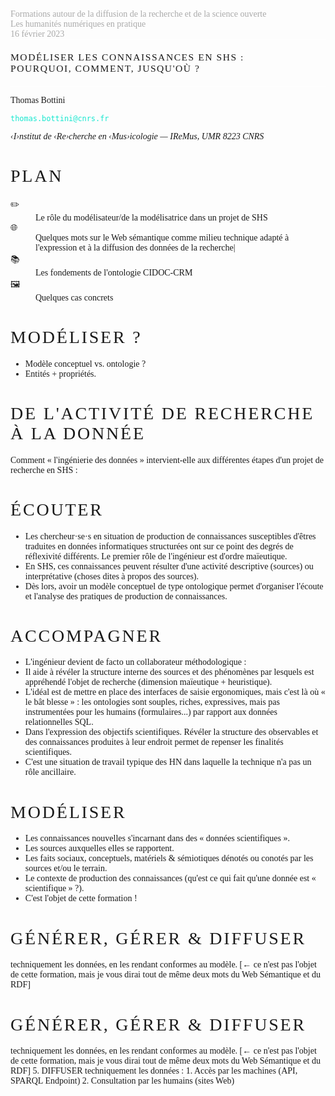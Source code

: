 <style>
body { font-family: GoudyNoto; font-weight: 300; }
h1 { letter-spacing: 0.1em; font-family: "FuturaPT" !important; font-weight: 200; text-transform: uppercase; }
code { color: #16e7cf; }
.dim { color: #aaa; }
</style>

<!--📜-->
<!--∫ slide title -->

<div class="dim">
Formations autour de la diffusion de la recherche et de la science ouverte
<br/>
Les humanités numériques en pratique
<br/>
16 février 2023
</div>

<div style="
    border-bottom: 1px solid white;
    border-top: 1px solid white;
    font-family: FuturaPT;
    font-size: 111%;
    letter-spacing: 0.1em;
    padding: 0.5cm 0;
    text-transform: uppercase;
">
Modéliser les connaissances en SHS :
<br/>
pourquoi, comment, jusqu'où ?
</div>

<div>

Thomas Bottini

`thomas.bottini@cnrs.fr`

*‹I›nstitut de ‹Re›cherche en ‹Mus›icologie — IReMus, UMR 8223 CNRS*

</div>

<!--📜-->
<!--∫ slide -->

# Plan

<dl>
<dt>✏️</dt>
<dd>Le rôle du modélisateur/de la modélisatrice dans un projet de SHS</dd>
<dt>🌐</dt>
<dd>Quelques mots sur le Web sémantique comme milieu technique adapté à l'expression et à la diffusion des données de la recherche|</dd>
<dt>📚</dt>
<dd>Les fondements de l'ontologie CIDOC-CRM</dd>
<dt>🖼️</dt>
<dd>Quelques cas concrets</dd>
</dl>

<!--📜-->
<!--∫ slide -->

# Modéliser ?

- Modèle conceptuel vs. ontologie ?
- Entités + propriétés.

<!--📜-->
<!--∫ slide title -->

# De l'activité de recherche à la donnée

Comment « l'ingénierie des données » intervient-elle aux différentes étapes d'un projet de recherche en SHS :

<!--📜-->
<!--∫ slide -->

# Écouter

- Les chercheur·se·s en situation de production de connaissances susceptibles d'êtres traduites en données informatiques structurées ont sur ce point des degrés de réflexivité différents. Le premier rôle de l'ingénieur est d'ordre maïeutique.
- En SHS, ces connaissances peuvent résulter d'une activité descriptive (sources) ou interprétative (choses dites à propos des sources).
- Dès lors, avoir un modèle conceptuel de type ontologique permet d'organiser l'écoute et l'analyse des pratiques de production de connaissances.

<!--📜-->
<!--∫ slide -->

# Accompagner

- L'ingénieur devient de facto un collaborateur méthodologique :
- Il aide à révéler la structure interne des sources et des phénomènes par lesquels est appréhendé l'objet de recherche (dimension maïeutique + heuristique).
- L'idéal est de mettre en place des interfaces de saisie ergonomiques, mais c'est là où « le bât blesse » : les ontologies sont souples, riches, expressives, mais pas instrumentées pour les humains (formulaires...) par rapport aux données relationnelles SQL.
- Dans l'expression des objectifs scientifiques. Révéler la structure des observables et des connaissances produites à leur endroit permet de repenser les finalités scientifiques.
- C'est une situation de travail typique des HN dans laquelle la technique n'a pas un rôle ancillaire.

<!--📜-->
<!--∫ slide -->

# Modéliser

- Les connaissances nouvelles s'incarnant dans des « données scientifiques ».
- Les sources auxquelles elles se rapportent.
- Les faits sociaux, conceptuels, matériels & sémiotiques dénotés ou conotés par les sources et/ou le terrain.
- Le contexte de production des connaissances (qu'est ce qui fait qu'une donnée est « scientifique » ?).
- C'est l'objet de cette formation !

<!--📜-->
<!--∫ slide -->

# Générer, gérer & diffuser



techniquement les données, en les rendant conformes au modèle. [← ce n'est pas l'objet de cette formation, mais je vous dirai tout de même deux mots du Web Sémantique et du RDF]


<!--∫ slide -->

# Générer, gérer & diffuser



techniquement les données, en les rendant conformes au modèle. [← ce n'est pas l'objet de cette formation, mais je vous dirai tout de même deux mots du Web Sémantique et du RDF]
5. DIFFUSER techniquement les données :
    1. Accès par les machines (API, SPARQL Endpoint)
    2. Consultation par les humains (sites Web)